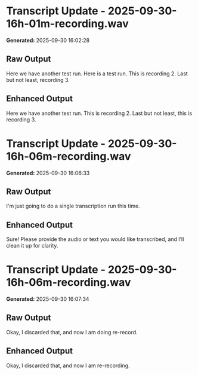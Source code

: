 
# Transcript Update - 2025-09-30-16h-01m-recording.wav

**Generated:** 2025-09-30 16:02:28

## Raw Output
Here we have another test run. Here is a test run. This is recording 2. Last but not least, recording 3.

## Enhanced Output
Here we have another test run. This is recording 2. Last but not least, this is recording 3.

# Transcript Update - 2025-09-30-16h-06m-recording.wav

**Generated:** 2025-09-30 16:06:33

## Raw Output
I'm just going to do a single transcription run this time.

## Enhanced Output
Sure! Please provide the audio or text you would like transcribed, and I’ll clean it up for clarity.

# Transcript Update - 2025-09-30-16h-06m-recording.wav

**Generated:** 2025-09-30 16:07:34

## Raw Output
Okay, I discarded that, and now I am doing re-record.

## Enhanced Output
Okay, I discarded that, and now I am re-recording.
